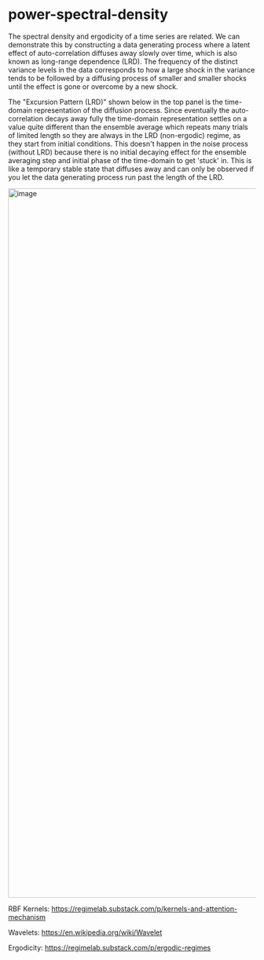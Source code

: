 # power-spectral-density

The spectral density and ergodicity of a time series are related. We can demonstrate this by constructing a data generating process where a latent effect of auto-correlation diffuses away slowly over time, which is also known as long-range dependence (LRD). The frequency of the distinct variance levels in the data corresponds to how a large shock in the variance tends to be followed by a diffusing process of smaller and smaller shocks until the effect is gone or overcome by a new shock. 

The "Excursion Pattern (LRD)" shown below in the top panel is the time-domain representation of the diffusion process. Since eventually the auto-correlation decays away fully the time-domain representation settles on a value quite different than the ensemble average which repeats many trials of limited length so they are always in the LRD (non-ergodic) regime, as they start from initial conditions. This doesn't happen in the noise process (without LRD) because there is no initial decaying effect for the ensemble averaging step and initial phase of the time-domain to get 'stuck' in. This is like a temporary stable state that diffuses away and can only be observed if you let the data generating process run past the length of the LRD. 


<img width="1440" alt="image" src="https://github.com/regime-lab/power-spectral-density/assets/114866071/a205685b-b426-434d-9b38-8d99d77cb3be">



RBF Kernels: 
https://regimelab.substack.com/p/kernels-and-attention-mechanism

Wavelets:
https://en.wikipedia.org/wiki/Wavelet

Ergodicity: 
https://regimelab.substack.com/p/ergodic-regimes
